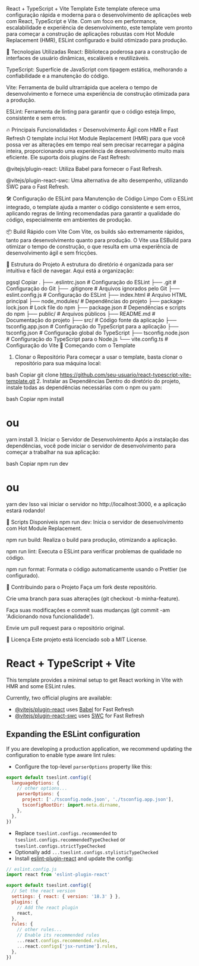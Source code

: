 React + TypeScript + Vite Template
Este template oferece uma configuração rápida e moderna para o desenvolvimento de aplicações web com React, TypeScript e Vite. Com um foco em performance, escalabilidade e experiência de desenvolvimento, este template vem pronto para começar a construção de aplicações robustas com Hot Module Replacement (HMR), ESLint configurado e build otimizado para produção.

🌟 Tecnologias Utilizadas
React: Biblioteca poderosa para a construção de interfaces de usuário dinâmicas, escaláveis e reutilizáveis.

TypeScript: Superfície de JavaScript com tipagem estática, melhorando a confiabilidade e a manutenção do código.

Vite: Ferramenta de build ultrarrápida que acelera o tempo de desenvolvimento e fornece uma experiência de construção otimizada para a produção.

ESLint: Ferramenta de linting para garantir que o código esteja limpo, consistente e sem erros.

🔥 Principais Funcionalidades
⚡ Desenvolvimento Ágil com HMR e Fast Refresh
O template inclui Hot Module Replacement (HMR) para que você possa ver as alterações em tempo real sem precisar recarregar a página inteira, proporcionando uma experiência de desenvolvimento muito mais eficiente. Ele suporta dois plugins de Fast Refresh:

@vitejs/plugin-react: Utiliza Babel para fornecer o Fast Refresh.

@vitejs/plugin-react-swc: Uma alternativa de alto desempenho, utilizando SWC para o Fast Refresh.

🛠 Configuração de ESLint para Manutenção de Código Limpo
Com o ESLint integrado, o template ajuda a manter o código consistente e sem erros, aplicando regras de linting recomendadas para garantir a qualidade do código, especialmente em ambientes de produção.

📦 Build Rápido com Vite
Com Vite, os builds são extremamente rápidos, tanto para desenvolvimento quanto para produção. O Vite usa ESBuild para otimizar o tempo de construção, o que resulta em uma experiência de desenvolvimento ágil e sem fricções.

📂 Estrutura do Projeto
A estrutura do diretório é organizada para ser intuitiva e fácil de navegar. Aqui está a organização:

pgsql
Copiar
.
├── .eslintrc.json          # Configuração do ESLint
├── .git                    # Configuração do Git
├── .gitignore              # Arquivos ignorados pelo Git
├── eslint.config.js         # Configuração do ESLint
├── index.html              # Arquivo HTML principal
├── node_modules/           # Dependências do projeto
├── package-lock.json       # Lock file do npm
├── package.json            # Dependências e scripts do npm
├── public/                 # Arquivos públicos
├── README.md               # Documentação do projeto
├── src/                    # Código fonte da aplicação
├── tsconfig.app.json       # Configuração do TypeScript para a aplicação
├── tsconfig.json           # Configuração global do TypeScript
├── tsconfig.node.json      # Configuração do TypeScript para o Node.js
└── vite.config.ts          # Configuração do Vite
🚀 Começando com o Template
1. Clonar o Repositório
Para começar a usar o template, basta clonar o repositório para sua máquina local:

bash
Copiar
git clone https://github.com/seu-usuario/react-typescript-vite-template.git
2. Instalar as Dependências
Dentro do diretório do projeto, instale todas as dependências necessárias com o npm ou yarn:

bash
Copiar
npm install
# ou
yarn install
3. Iniciar o Servidor de Desenvolvimento
Após a instalação das dependências, você pode iniciar o servidor de desenvolvimento para começar a trabalhar na sua aplicação:

bash
Copiar
npm run dev
# ou
yarn dev
Isso vai iniciar o servidor no http://localhost:3000, e a aplicação estará rodando!

📜 Scripts Disponíveis
npm run dev: Inicia o servidor de desenvolvimento com Hot Module Replacement.

npm run build: Realiza o build para produção, otimizando a aplicação.

npm run lint: Executa o ESLint para verificar problemas de qualidade no código.

npm run format: Formata o código automaticamente usando o Prettier (se configurado).

🤝 Contribuindo para o Projeto
Faça um fork deste repositório.

Crie uma branch para suas alterações (git checkout -b minha-feature).

Faça suas modificações e commit suas mudanças (git commit -am 'Adicionando nova funcionalidade').

Envie um pull request para o repositório original.

📄 Licença
Este projeto está licenciado sob a MIT License.


# React + TypeScript + Vite

This template provides a minimal setup to get React working in Vite with HMR and some ESLint rules.

Currently, two official plugins are available:

- [@vitejs/plugin-react](https://github.com/vitejs/vite-plugin-react/blob/main/packages/plugin-react/README.md) uses [Babel](https://babeljs.io/) for Fast Refresh
- [@vitejs/plugin-react-swc](https://github.com/vitejs/vite-plugin-react-swc) uses [SWC](https://swc.rs/) for Fast Refresh

## Expanding the ESLint configuration

If you are developing a production application, we recommend updating the configuration to enable type aware lint rules:

- Configure the top-level `parserOptions` property like this:

```js
export default tseslint.config({
  languageOptions: {
    // other options...
    parserOptions: {
      project: ['./tsconfig.node.json', './tsconfig.app.json'],
      tsconfigRootDir: import.meta.dirname,
    },
  },
})
```

- Replace `tseslint.configs.recommended` to `tseslint.configs.recommendedTypeChecked` or `tseslint.configs.strictTypeChecked`
- Optionally add `...tseslint.configs.stylisticTypeChecked`
- Install [eslint-plugin-react](https://github.com/jsx-eslint/eslint-plugin-react) and update the config:

```js
// eslint.config.js
import react from 'eslint-plugin-react'

export default tseslint.config({
  // Set the react version
  settings: { react: { version: '18.3' } },
  plugins: {
    // Add the react plugin
    react,
  },
  rules: {
    // other rules...
    // Enable its recommended rules
    ...react.configs.recommended.rules,
    ...react.configs['jsx-runtime'].rules,
  },
})


```
